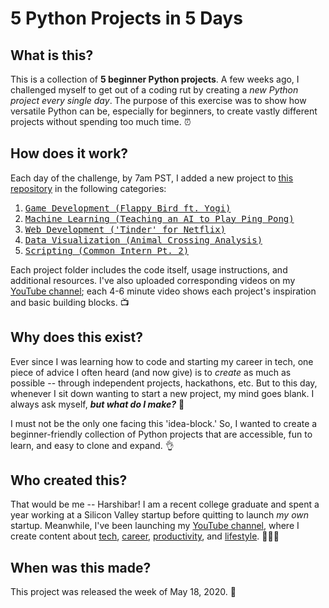 # 5 Python Projects in 5 Days

## **What** is this?
This is a collection of **5 beginner Python projects**. A few weeks ago, I challenged myself to get out of a coding rut by creating a *new Python project every single day*. The purpose of this exercise was to show how versatile Python can be, especially for beginners, to create vastly different projects without spending too much time. ⏰

## **How** does it work?
Each day of the challenge, by 7am PST, I added a new project to [this repository](https://github.com/harshibar/5-python-projects) in the following categories:
1. <kbd>[Game Development (Flappy Bird ft. Yogi)](https://github.com/harshibar/5-python-projects/tree/master/1_game)</kbd>
2. <kbd>[Machine Learning (Teaching an AI to Play Ping Pong)](https://github.com/harshibar/5-python-projects/tree/master/2_ml)</kbd>
3. <kbd>[Web Development ('Tinder' for Netflix)](https://github.com/harshibar/5-python-projects/tree/master/3_webdev)</kbd>
4. <kbd>[Data Visualization (Animal Crossing Analysis)](https://github.com/harshibar/5-python-projects/tree/master/4_dataviz)</kbd>
5. <kbd>[Scripting (Common Intern Pt. 2)](https://github.com/harshibar/common-intern/tree/7947ed6f151e5b9b1792c4bc7a7623212fa3f8bc)</kbd>

Each project folder includes the code itself, usage instructions, and additional resources. I've also uploaded corresponding videos on my [YouTube channel](https://youtube.com/c/harshibar); each 4-6 minute video shows each project's inspiration and basic building blocks. 📺

## **Why** does this exist?
Ever since I was learning how to code and starting my career in tech, one piece of advice I often heard (and now give) is to *create* as much as possible -- through independent projects, hackathons, etc. But to this day, whenever I sit down wanting to start a new project, my mind goes blank. I always ask myself, ***but what do I make?*** **🤔**

I must not be the only one facing this 'idea-block.' So, I wanted to create a beginner-friendly collection of Python projects that are accessible, fun to learn, and easy to clone and expand. 👌

## **Who** created this?
That would be me -- Harshibar! I am a recent college graduate and spent a year working at a Silicon Valley startup before quitting to launch *my own* startup. Meanwhile, I've been launching my [YouTube channel](https://youtube.com/c/harshibar), where I create content about [tech](https://www.youtube.com/playlist?list=PLgxIjxced6Mdo5zbmmcKTbNEcjVolPkFS), [career](https://www.youtube.com/playlist?list=PLgxIjxced6Mdam-S5yYKluBlJfFv16VEr), [productivity](https://www.youtube.com/playlist?list=PLgxIjxced6MdG_w2pKxBiYsBj6ubLxDiT), and [lifestyle](https://www.youtube.com/playlist?list=PLgxIjxced6Mc3yGhCQmF9hkxtjPKYYKZj). 👩🏾‍💻

## **When** was this made?
This project was released the week of May 18, 2020. 📅

